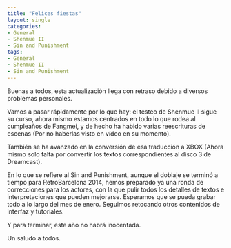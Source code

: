```yaml
---
title: "Felices fiestas"
layout: single
categories:
- General
- Shenmue II
- Sin and Punishment
tags:
- General
- Shenmue II
- Sin and Punishment
---
```

Buenas a todos, esta actualización llega con retraso debido a diversos problemas personales.

Vamos a pasar rápidamente por lo que hay: el testeo de Shenmue II sigue su curso, ahora mismo 
estamos centrados en todo lo que rodea al cumpleaños de Fangmei, y de hecho ha habido varias 
reescrituras de escenas (Por no haberlas visto en vídeo en su momento).

También se ha avanzado en la conversión de esa traducción a XBOX (Ahora mismo solo falta por 
convertir los textos correspondientes al disco 3 de Dreamcast).

En lo que se refiere al Sin and Punishment, aunque el doblaje se terminó a tiempo para 
RetroBarcelona 2014, hemos preparado ya una ronda de correcciones para los actores, con la que 
pulir todos los detalles de textos e interpretaciones que pueden mejorarse. Esperamos que se pueda 
grabar todo a lo largo del mes de enero. Seguimos retocando otros contenidos de interfaz y 
tutoriales.

Y para terminar, este año no habrá inocentada.

Un saludo a todos.
